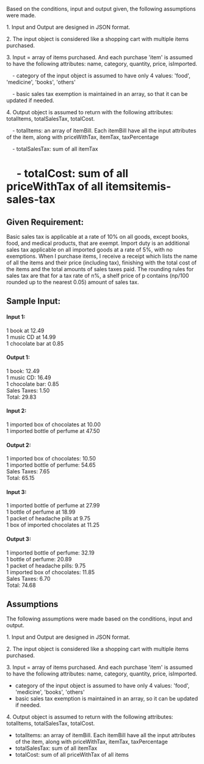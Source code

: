 Based on the conditions, input and output given, the following assumptions were made.

1\. Input and Output are designed in JSON format.

2\. The input object is considered like a shopping cart with multiple items purchased.

3\. Input = array of items purchased. And each purchase 'item' is assumed to have the following attributes: name, category, quantity, price, isImported.

    - category of the input object is assumed to have only 4 values: 'food', 'medicine', 'books', 'others'

    - basic sales tax exemption is maintained in an array, so that it can be updated if needed.

4\. Output object is assumed to return with the following attributes: totalItems, totalSalesTax, totalCost.

    - totalItems: an array of itemBill. Each itemBill have all the input attributes of the item, along with priceWithTax, itemTax, taxPercentage

    - totalSalesTax: sum of all itemTax

    - totalCost: sum of all priceWithTax of all itemsitemis-sales-tax
================

Given Requirement:
------------------

Basic sales tax is applicable at a rate of 10% on all goods, except books, food, and medical products, that are exempt. Import duty is an additional sales tax applicable on all imported goods at a rate of 5%, with no exemptions. When I purchase items, I receive a receipt which lists the name of all the items and their price (including tax), finishing with the total cost of the items and the total amounts of sales taxes paid. The rounding rules for sales tax are that for a tax rate of n%, a shelf price of p contains (np/100 rounded up to the nearest 0.05) amount of sales tax.

Sample Input:
-------------

#### Input 1:

1 book at 12.49\
1 music CD at 14.99\
1 chocolate bar at 0.85

#### Output 1:

1 book: 12.49\
1 music CD: 16.49\
1 chocolate bar: 0.85\
Sales Taxes: 1.50\
Total: 29.83

#### Input 2:

1 imported box of chocolates at 10.00\
1 imported bottle of perfume at 47.50

#### Output 2:

1 imported box of chocolates: 10.50\
1 imported bottle of perfume: 54.65\
Sales Taxes: 7.65\
Total: 65.15

#### Input 3:

1 imported bottle of perfume at 27.99\
1 bottle of perfume at 18.99\
1 packet of headache pills at 9.75\
1 box of imported chocolates at 11.25

#### Output 3:

1 imported bottle of perfume: 32.19\
1 bottle of perfume: 20.89\
1 packet of headache pills: 9.75\
1 imported box of chocolates: 11.85\
Sales Taxes: 6.70\
Total: 74.68

Assumptions
-----------

The following assumptions were made based on the conditions, input and output.

1\. Input and Output are designed in JSON format.

2\. The input object is considered like a shopping cart with multiple items purchased.

3\. Input = array of items purchased. And each purchase 'item' is assumed to have the following attributes: name, category, quantity, price, isImported.

-   category of the input object is assumed to have only 4 values: 'food', 'medicine', 'books', 'others'
-   basic sales tax exemption is maintained in an array, so it can be updated if needed.

4\. Output object is assumed to return with the following attributes: totalItems, totalSalesTax, totalCost.

-   totalItems: an array of itemBill. Each itemBill have all the input attributes of the item, along with priceWithTax, itemTax, taxPercentage
-   totalSalesTax: sum of all itemTax
-   totalCost: sum of all priceWithTax of all items
